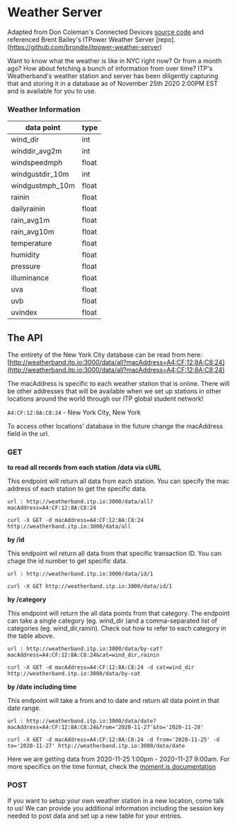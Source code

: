 # Weather Server

Adapted from Don Coleman's Connected Devices [source code](https://github.com/don/itp-connected-devices) and referenced Brent Bailey's ITPower Weather Server [repo].(https://github.com/brondle/itpower-weather-server)

Want to know what the weather is like in NYC right now? Or from a month ago? How about fetching a bunch of information from over time? ITP's Weatherband's weather station and server has been diligently capturing that and storing it in a database as of November 25th 2020 2:00PM EST and is available for you to use.


### Weather Information
| data point      | type  |
|-----------------|-------|
| wind_dir        | int   |
| winddir_avg2m   | int   |
| windspeedmph    | float |
| windgustdir_10m | int   |
| windgustmph_10m | float |
| rainin          | float |
| dailyrainin     | float |
| rain_avg1m      | float |
| rain_avg10m     | float |
| temperature     | float |
| humidity        | float |
| pressure        | float |
| illuminance     | float |
| uva             | float |
| uvb             | float |
| uvindex         | float |



## The API

The entirety of the New York City database can be read from here: 
[http://weatherband.itp.io:3000/data/all?macAddress=A4:CF:12:8A:C8:24](http://weatherband.itp.io:3000/data/all?macAddress=A4:CF:12:8A:C8:24)

The macAddress is specific to each weather station that is online. There will be other addresses that will be available when we set up stations in other locations around the world through our ITP global student network! 

`A4:CF:12:8A:C8:24` - New York City, New York

To access other locations' database in the future change the macAddress field in the url.


### GET

**to read all records from each station /data via cURL**

This endpoint will return all data from each station. You can specify the mac address of each station to get the specific data. 

```url : http://weatherband.itp.io:3000/data/all?macAddress=A4:CF:12:8A:C8:24```

```curl -X GET -d macAddress=A4:CF:12:8A:C8:24 http://weatherband.itp.io:3000/data/all```

**by /id**

This endpoint wil return all data from that specific transaction ID. You can chage the id number to get specific data.

```url : http://weatherband.itp.io:3000/data/id/1```

```curl -X GET http://weatherband.itp.io:3000/data/id/1```

**by /category**

This endpoint will return the all data points from that category. The endpoint can take a single category (eg. wind_dir )and a comma-separated list of categories (eg. wind_dir,rainin). Check out how to refer to each category in the table above. 

```url : http://weatherband.itp.io:3000/data/by-cat?macAddress=A4:CF:12:8A:C8:24&cat=wind_dir,rainin```

```curl -X GET -d macAddress=A4:CF:12:8A:C8:24 -d cat=wind_dir http://weatherband.itp.io:3000/data/by-cat```

**by /date including time**

This endpoint will take a from and to date and return all data point in that date range. 

```url : http://weatherband.itp.io:3000/data/date?macAddress=A4:CF:12:8A:C8:24&from='2020-11-27'&to='2020-11-28' ```

```curl -X GET -d macAddress=A4:CF:12:8A:C8:24 -d from='2020-11-25' -d to='2020-11-27' http://weatherband.itp.io:3000/data/date```

Here we are getting data from 2020-11-25 1:00pm - 2020-11-27 9:00am. For more specifics on the time format, check the [moment.js documentation](https://momentjs.com/docs/#/parsing/)

### POST

If you want to setup your own weather station in a new location, come talk to us! We can provide you additional information including the session key needed to post data and set up a new table for your entries.
